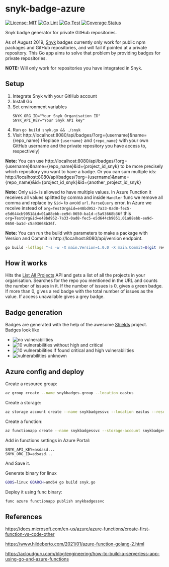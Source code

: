 # snyk-badge-azure
[![License: MIT](https://img.shields.io/badge/License-MIT-yellow.svg)](https://opensource.org/licenses/MIT)
[![Go Lint](https://github.com/betorvs/snyk-badge-azure/actions/workflows/lint.yml/badge.svg)](https://github.com/betorvs/snyk-badge-azure/actions/workflows/lint.yml)
[![Go Test](https://github.com/betorvs/snyk-badge-azure/actions/workflows/test.yml/badge.svg)](https://github.com/betorvs/snyk-badge-azure/actions/workflows/test.yml)
[![Coverage Status](https://coveralls.io/repos/github/betorvs/snyk-badge-azure/badge.svg?branch=main)](https://coveralls.io/github/betorvs/snyk-badge-azure?branch=main)


Snyk badge generator for private GitHub repositories.

As of August 2019, [Snyk](https://snyk.io/) badges currently only work for public npm packages and GitHub repositories, and will fail if pointed at a private repository. This Go app aims to solve that problem by providing badges for private repositories.

**NOTE:** Will only work for repositories you have integrated in Snyk.

## Setup
1. Integrate Snyk with your GitHub account
2. Install Go
3. Set environment variables
    ```
    SNYK_ORG_ID="Your Snyk Organisation ID"
    SNYK_API_KEY="Your Snyk API key"
    ```
4. Run `go build snyk.go && ./snyk`
5. Visit http://localhost:8080/api/badges/?org={username}&name={repo_name} (Replace `{username}` and `{repo_name}` with your own GitHub username and the private repository you have access to, respectively)

**Note:** You can use http://localhost:8080/api/badges/?org={username}&name={repo_name}&id={project_id_snyk} to be more precisely which repository you want to have a badge. Or you can sum multiple ids: http://localhost:8080/api/badges/?org={username}&name={repo_name}&id={project_id_snyk}&id={another_project_id_snyk}

**Note:** Only `&id=` is allowed to have multiple values. In Azure Function it receives all values splitted by comma and inside `Handler` func we remove all comma and replace by `&id=` to avoid `url.ParseQuery` error. In Azure we receive instead of `org=TestOrg&id=e48bd952-7a33-0ad8-fec5-e5d644cb9051&id=01a88ebb-ee9d-0650-ba1d-c5a93668b36f` this `org=TestOrg&id=e48bd952-7a33-0ad8-fec5-e5d644cb9051,01a88ebb-ee9d-0650-ba1d-c5a93668b36f`.

**Note:** You can run the build with parameters to make a package with Version and Commit in http://localhost:8080/api/version endpoint.
```bash
go build -ldflags "-s -w -X main.Version=1.0.0 -X main.Commit=$(git rev-parse HEAD)" snyk.go
```

## How it works
Hits the [List All Projects](https://snyk.docs.apiary.io/#reference/projects/all-projects/list-all-projects) API and gets a list of all the projects in your organisation. Searches for the repo you mentioned in the URL and counts the number of issues in it. If the number of issues is 0, gives a green badge. If more than 0, gives a red badge with the total number of issues as the value. If access unavailable gives a grey badge.

## Badge generation
Badges are generated with the help of the awesome [Shields](https://github.com/badges/shields) project. Badges look like
* <img src="https://img.shields.io/badge/vulnerabilities-0-brightgreen?logo=snyk" alt="no vulnerabilities"/>
* <img src="https://img.shields.io/badge/vulnerabilities-10-yellow?logo=snyk" alt="10 vulnerabilities without high and critical"/> 
* <img src="https://img.shields.io/badge/vulnerabilities-10-red?logo=snyk" alt="10 vulnerabilities"/> If found critical and high vulnerabilities
* <img src="https://img.shields.io/badge/vulnerabilities-unknown-inactive?logo=snyk" alt="vulnerabilities unknown"/>

## Azure config and deploy

Create a resource group:
```bash
az group create --name snykbadges-group --location eastus
```
Create a storage:
```bash 
az storage account create --name snykbadgessvc --location eastus --resource-group snykbadges-group --sku Standard_LRS
```
Create a function:
```bash
az functionapp create --name snykbadgessvc --storage-account snykbadgessvc --consumption-plan-location eastus --resource-group snykbadges-group --runtime custom --os-type Linux --functions-version 3
```

Add in functions settings in Azure Portal:
```
SNYK_API_KEY=asdasd...
SNYK_ORG_ID=adsasd...
```
And Save it.

Generate binary for linux
```bash
GOOS=linux GOARCH=amd64 go build snyk.go
```
Deploy it using func binary:
```bash
func azure functionapp publish snykbadgessvc
```


## References

https://docs.microsoft.com/en-us/azure/azure-functions/create-first-function-vs-code-other  

https://www.hildeberto.com/2021/01/azure-function-golang-2.html  

https://acloudguru.com/blog/engineering/how-to-build-a-serverless-app-using-go-and-azure-functions  